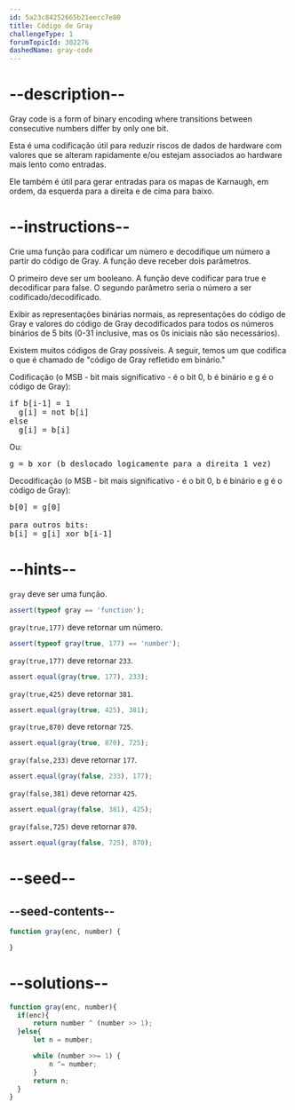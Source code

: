 ```yaml
---
id: 5a23c84252665b21eecc7e80
title: Código de Gray
challengeType: 1
forumTopicId: 302276
dashedName: gray-code
---
```


# --description--

Gray code is a form of binary encoding where transitions between consecutive numbers differ by only one bit.

Esta é uma codificação útil para reduzir riscos de dados de hardware com valores que se alteram rapidamente e/ou estejam associados ao hardware mais lento como entradas.

Ele também é útil para gerar entradas para os mapas de Karnaugh, em ordem, da esquerda para a direita e de cima para baixo.

# --instructions--

Crie uma função para codificar um número e decodifique um número a partir do código de Gray. A função deve receber dois parâmetros.

O primeiro deve ser um booleano. A função deve codificar para true e decodificar para false. O segundo parâmetro seria o número a ser codificado/decodificado.

Exibir as representações binárias normais, as representações do código de Gray e valores do código de Gray decodificados para todos os números binários de 5 bits (0-31 inclusive, mas os 0s iniciais não são necessários).

Existem muitos códigos de Gray possíveis. A seguir, temos um que codifica o que é chamado de "código de Gray refletido em binário."

Codificação (o MSB - bit mais significativo - é o bit 0, b é binário e g é o código de Gray):

<pre>if b[i-1] = 1
  g[i] = not b[i]
else
  g[i] = b[i]
</pre>

Ou:

<pre>g = b xor (b deslocado logicamente para a direita 1 vez)
</pre>

Decodificação (o MSB - bit mais significativo - é o bit 0, b é binário e g é o código de Gray):

<pre>b[0] = g[0]<br>
para outros bits:
b[i] = g[i] xor b[i-1]
</pre>

# --hints--

`gray` deve ser uma função.

```js
assert(typeof gray == 'function');
```

`gray(true,177)` deve retornar um número.

```js
assert(typeof gray(true, 177) == 'number');
```

`gray(true,177)` deve retornar `233`.

```js
assert.equal(gray(true, 177), 233);
```

`gray(true,425)` deve retornar `381`.

```js
assert.equal(gray(true, 425), 381);
```

`gray(true,870)` deve retornar `725`.

```js
assert.equal(gray(true, 870), 725);
```

`gray(false,233)` deve retornar `177`.

```js
assert.equal(gray(false, 233), 177);
```

`gray(false,381)` deve retornar `425`.

```js
assert.equal(gray(false, 381), 425);
```

`gray(false,725)` deve retornar `870`.

```js
assert.equal(gray(false, 725), 870);
```

# --seed--

## --seed-contents--

```js
function gray(enc, number) {

}
```

# --solutions--

```js
function gray(enc, number){
  if(enc){
      return number ^ (number >> 1);
  }else{
      let n = number;

      while (number >>= 1) {
          n ^= number;
      }
      return n;
  }
}
```

